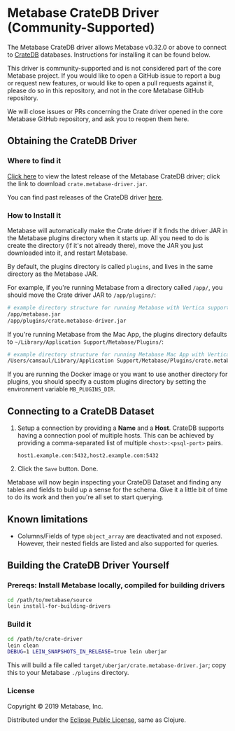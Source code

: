 # Metabase CrateDB Driver (Community-Supported)

The Metabase CrateDB driver allows Metabase v0.32.0 or above to
connect to [CrateDB](https://crate.io/products/cratedb/) databases.
Instructions for installing it can be found below.

This driver is community-supported and is not considered part of the
core Metabase project. If you would like to open a GitHub issue to
report a bug or request new features, or would like to open a pull
requests against it, please do so in this repository, and not in the
core Metabase GitHub repository.

We will close issues or PRs concerning the Crate driver opened in the
core Metabase GitHub repository, and ask you to reopen them here.

## Obtaining the CrateDB Driver

### Where to find it

[Click here](https://github.com/metabase/crate-driver/releases/latest) to view the latest release of the Metabase CrateDB driver; click the link to download `crate.metabase-driver.jar`.

You can find past releases of the CrateDB driver [here](https://github.com/metabase/crate-driver/releases).


### How to Install it

Metabase will automatically make the Crate driver if it finds the driver JAR in the Metabase plugins directory when it starts up.
All you need to do is create the directory (if it's not already there), move the JAR you just downloaded into it, and restart Metabase.

By default, the plugins directory is called `plugins`, and lives in the same directory as the Metabase JAR.

For example, if you're running Metabase from a directory called `/app/`, you should move the Crate driver JAR to `/app/plugins/`:

```bash
# example directory structure for running Metabase with Vertica support
/app/metabase.jar
/app/plugins/crate.metabase-driver.jar
```

If you're running Metabase from the Mac App, the plugins directory defaults to `~/Library/Application Support/Metabase/Plugins/`:

```bash
# example directory structure for running Metabase Mac App with Vertica support
/Users/camsaul/Library/Application Support/Metabase/Plugins/crate.metabase-driver.jar
```

If you are running the Docker image or you want to use another directory for plugins, you should specify a custom plugins directory by setting the environment variable `MB_PLUGINS_DIR`.


## Connecting to a CrateDB Dataset

1. Setup a connection by providing a **Name** and a **Host**. CrateDB
   supports having a connection pool of multiple hosts. This can be
   achieved by providing a comma-separated list of multiple
   `<host>:<psql-port>` pairs.

   ```
   host1.example.com:5432,host2.example.com:5432
   ```

2. Click the `Save` button. Done.

Metabase will now begin inspecting your CrateDB Dataset and finding
any tables and fields to build up a sense for the schema. Give it a
little bit of time to do its work and then you're all set to start
querying.


## Known limitations

* Columns/Fields of type `object_array` are deactivated and not
  exposed. However, their nested fields are listed and also supported
  for queries.


## Building the CrateDB Driver Yourself

### Prereqs: Install Metabase locally, compiled for building drivers

```bash
cd /path/to/metabase/source
lein install-for-building-drivers
```

### Build it

```bash
cd /path/to/crate-driver
lein clean
DEBUG=1 LEIN_SNAPSHOTS_IN_RELEASE=true lein uberjar
```

This will build a file called `target/uberjar/crate.metabase-driver.jar`; copy this to your Metabase `./plugins` directory.


### License

Copyright © 2019 Metabase, Inc.

Distributed under the [Eclipse Public License](https://raw.githubusercontent.com/metabase/toucan/master/LICENSE.txt), same as Clojure.
